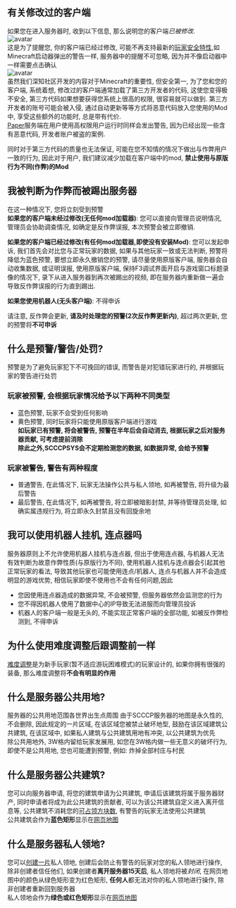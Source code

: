 ##  有关修改过的客户端
如果您在进入服务器时, 收到以下信息, 那么说明您的客户端*已被修改*.  
![avatar](https://s4.ax1x.com/2022/02/20/Hqb6Ts.png)  
这是为了提醒您, 你的客户端已经过修改, 可能不再支持最新的[玩家安全特性](https://help.minecraft.net/hc/en-us/articles/360052763631?ref=launcher),如Minecraft启动器弹出的警告一样, 服务器中的提醒不可忽略, 因为并不像启动器中一样需要点击确认  
![avatar](https://s4.ax1x.com/2022/02/20/HqbhlT.png)  
虽然我们深知社区开发的内容对于Minecraft的重要性, 但安全第一, 为了您和您的客户端, 系统着想, 修改过的客户端通常加载了第三方开发者的代码, 这使您变得极不安全, 第三方代码如果想要获得您系统上很高的权限, 很容易就可以做到. 第三方开发者的账号可能会被入侵, 通过自动更新等等方式将恶意代码放入您使用的Mod中, 享受这些额外的功能时, 总是带有代价.  
[Paper](https://github.com/PaperMC/Paper/blob/79dd62ae620c082646b2f376451cceb52d3b4618/patches/server/0801-Add-root-admin-user-detection.patch)服务端在用户使用高权限用户运行时同样会发出警告, 因为已经出现一些含有恶意代码, 开发者账户被盗的案例.  
  
同时对于第三方代码的质量也无法保证, 可能在您不知情的情况下做出与作弊用户一致的行为, 因此对于用户, 我们建议减少加载在客户端中的mod, **禁止使用与原版行为不同(作弊)的Mod**  

## 我被判断为作弊而被踢出服务器
在这一种情况下, 您将立刻受到预警  
**如果您的客户端未经过修改(无任何mod加载器)**: 您可以直接向管理员说明情况, 管理员会协助调查情况, 如确定是反作弊误报, 本次预警会被立即撤销.  
  
**如果您的客户端已经过修改(有任何mod加载器,即使没有安装Mod)**: 您可以发起申诉, 我们首先会对比您与正常玩家的数据, 如果与其他玩家一致或无法判断, 预警将降低为蓝色预警, 要想立即永久撤销您的预警, 请尽量使用原版客户端, 服务器会自动收集数据, 或证明误报, 使用原版客户端, 保持F3调试界面开启与游戏窗口标题录像的情况下, 录下从进入服务器到再次被踢出的视频, 即在服务器内重新做一遍会导致反作弊误报的行为直到踢出.  

**如果您使用机器人(无头客户端)**: 不得申诉  
  
请注意, 反作弊会更新, **请及时处理您的预警(2次反作弊更新内)**, 超过两次更新, 您的预警将**不可申诉**

## 什么是预警/警告/处罚?
预警是为了避免玩家犯下不可挽回的错误, 而警告是对犯错玩家进行的, 并根据玩家的警告进行处罚  
### 玩家被预警, 会根据玩家情况给予以下两种不同类型  
* 蓝色预警, 玩家不会受到任何影响  
* 黄色预警, 同时玩家将只能使用原版客户端进行游戏  
**如玩家已有预警, 将会被警告, 预警在半年后会自动消去, 根据玩家之后对服务器贡献, 可考虑提前消除**  
**除此之外,SCCCPSYS会不定期检测您的数据, 如数据异常, 会给予预警**  
### 玩家被警告, 警告有两种程度
* 普通警告, 在此情况下, 玩家无法操作公共与私人领地, 如再被警告, 将升级为最后警告  
* 最后警告, 在此情况下, 如再被警告, 将立即被暗影封禁, 并等待管理员处理, 如确实属违规行为, 将立即永久封禁且没有回旋余地  

## 我可以使用机器人挂机, 连点器吗
服务器原则上不允许使用机器人挂机与连点器, 但出于使用连点器, 与机器人无法有效判断为故意作弊性质(与原版行为不同), 使用机器人挂机与连点器会引起其他正常玩家的看法, 导致其他玩家也可能使用连点/机器人, 连点与机器人并不会造成明显的游戏优势, 相信玩家即使不使用也不会有任何问题,因此  
* 您因使用连点器造成的数据异常, 不会被预警, 但服务器依然会监测您的行为  
* 您不得因机器人使用了数据中心的IP导致无法进服而向管理员投诉  
* 机器人的客户端一般是无头的, 不能实现正常客户端的全部功能, 如被反作弊检测到, 不得申诉  

## 为什么使用难度调整后跟调整前一样
[难度调整](command/diffmod)是为新手玩家(暂不适应游玩困难模式)的玩家设计的, 如果你拥有很强的装备, 那么难度调整将**不会有明显的作用**

## 什么是服务器公共用地?
服务器的公共用地范围各世界出生点周围
由于SCCCP服务器的地图是永久性的, 不会删除, 因此规定的一片区域, 在该区域您被禁止破坏地型, 鼓励在该区域建筑公共建筑, 在该区域中, 如果私人建筑与公共建筑用地有冲突, 以公共建筑为优先  
除公共用地外, 3W格内留给玩家发展用, 如您在3W格内做一些无意义的破坏行为, 即使不是公共用地, 您也可能遭到预警, 例如: 炸掉全部村庄与村民  

## 什么是服务器公共建筑?
您可以向服务器申请, 将您的建筑申请为公共建筑, 申请后该建筑将属于服务器财产, 同时申请者将成为此公共建筑的贡献者, 可以为该公共建筑自定义进入离开信息等, 公共建筑不消耗您的[可占领方块数](command/landclaim), 有警告的玩家无法使用公共建筑  
公共建筑会作为**蓝色矩形**显示在[网页地图](netmap)

## 什么是服务器私人领地?
您可以[创建一片](command/landclaim)私人领地, 创建后会防止有警告的玩家对您的私人领地进行操作, 除非创建者信任他们, 如果创建者**离开服务器15天后**, 私人领地将被*封闭*, 在网页地图中的颜色从绿色矩形变为红色矩形, **任何人**都无法对你的私人领地进行操作, 除非创建者重新回到服务器  
私人领地会作为**绿色或红色矩形**显示在[网页地图](netmap)
